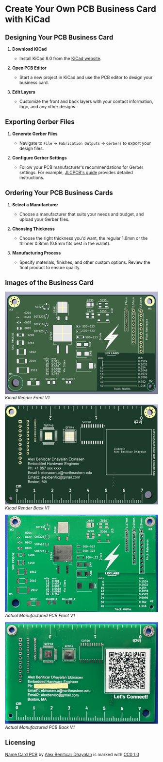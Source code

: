 # Create Your Own PCB Business Card with KiCad

## Designing Your PCB Business Card
1. **Download KiCad**
   - Install KiCad 8.0 from the [KiCad website](https://www.kicad.org/download/).

2. **Open PCB Editor**
   - Start a new project in KiCad and use the PCB editor to design your business card.

3. **Edit Layers**
   - Customize the front and back layers with your contact information, logo, and any other designs.

## Exporting Gerber Files
1. **Generate Gerber Files**
   - Navigate to `File` -> `Fabrication Outputs` -> `Gerbers` to export your design files.

2. **Configure Gerber Settings**
   - Follow your PCB manufacturer's recommendations for Gerber settings. For example, [JLCPCB's guide](https://jlcpcb.com/help/article/362-how-to-generate-gerber-and-drill-files-in-kicad-7) provides detailed instructions.

## Ordering Your PCB Business Cards
1. **Select a Manufacturer**
   - Choose a manufacturer that suits your needs and budget, and upload your Gerber files.
     
2. **Choosing Thickness**
   - Choose the right thickness you'd want, the regular 1.6mm or the thinner 0.8mm (0.8mm fits best in the wallet).
   
4. **Manufacturing Process**
   - Specify materials, finishes, and other custom options. Review the final product to ensure quality.


## Images of the Business Card
![Kicad Render Front V2](images/Kicad_Render_Front.png)
*Kicad Render Front V1*

![Kicad Render Back V2](images/Kicad_Render_Back.png)
*Kicad Render Back V1*

![Actual PCB Front V1](images/Actual_Front.png)
*Actual Manufactured PCB Front V1*

![Actual PCB Back V1](images/Actual_Back.png)
*Actual Manufactured PCB Back V1*

## Licensing

<p xmlns:cc="http://creativecommons.org/ns#" xmlns:dct="http://purl.org/dc/terms/"><a property="dct:title" rel="cc:attributionURL" href="https://github.com/AlexDhayalan/NameCard_PCB">Name Card PCB</a> by <a rel="cc:attributionURL dct:creator" property="cc:attributionName" href="https://www.linkedin.com/in/alex-beniticar-dhayalan-8220444a/">Alex Beniticar Dhayalan</a> is marked with <a href="https://creativecommons.org/publicdomain/zero/1.0/?ref=chooser-v1" target="_blank" rel="license noopener noreferrer" style="display:inline-block;">CC0 1.0<img style="height:22px!important;margin-left:3px;vertical-align:text-bottom;" src="https://mirrors.creativecommons.org/presskit/icons/cc.svg?ref=chooser-v1" alt=""><img style="height:22px!important;margin-left:3px;vertical-align:text-bottom;" src="https://mirrors.creativecommons.org/presskit/icons/zero.svg?ref=chooser-v1" alt=""></a></p>
